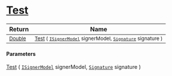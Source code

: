 # [Test](./OptimalDtwClassifier-100663910.md)



| Return | Name | 
| --- | --- | 
| <sub>[Double](https://docs.microsoft.com/en-us/dotnet/api/System.Double)</sub>| <sub>[Test](./OptimalDtwClassifier-100663910.md) ( [`ISignerModel`](./../../../Pipeline/ISignerModel.md) signerModel, [`Signature`](./../../../Signature.md) signature )</sub>| <br>


#### Parameters
[Test](./OptimalDtwClassifier-100663910.md) ( [`ISignerModel`](./../../../Pipeline/ISignerModel.md) signerModel, [`Signature`](./../../../Signature.md) signature )